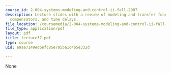 ```yaml
---
course_id: 2-004-systems-modeling-and-control-ii-fall-2007
description: Lecture slides with a review of modeling and transfer functions, passive
  compensators, and time delays.
file_location: /coursemedia/2-004-systems-modeling-and-control-ii-fall-2007/e9aa7149ed6efc85e795ba1c4b5e332d_lecture37.pdf
file_type: application/pdf
layout: pdf
title: lecture37.pdf
type: course
uid: e9aa7149ed6efc85e795ba1c4b5e332d

---
```

None